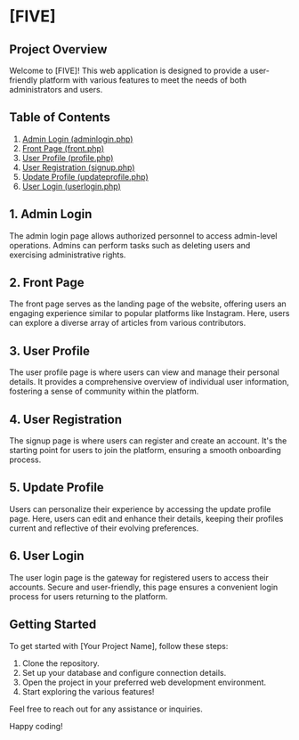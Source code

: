 # [FIVE]

## Project Overview

Welcome to [FIVE]! This web application is designed to provide a user-friendly platform with various features to meet the needs of both administrators and users.

## Table of Contents

1. [Admin Login (adminlogin.php)](#1-admin-login)
2. [Front Page (front.php)](#2-front-page)
3. [User Profile (profile.php)](#3-user-profile)
4. [User Registration (signup.php)](#4-user-registration)
5. [Update Profile (updateprofile.php)](#5-update-profile)
6. [User Login (userlogin.php)](#6-user-login)

## 1. Admin Login

The admin login page allows authorized personnel to access admin-level operations. Admins can perform tasks such as deleting users and exercising administrative rights.

## 2. Front Page

The front page serves as the landing page of the website, offering users an engaging experience similar to popular platforms like Instagram. Here, users can explore a diverse array of articles from various contributors.

## 3. User Profile

The user profile page is where users can view and manage their personal details. It provides a comprehensive overview of individual user information, fostering a sense of community within the platform.

## 4. User Registration

The signup page is where users can register and create an account. It's the starting point for users to join the platform, ensuring a smooth onboarding process.

## 5. Update Profile

Users can personalize their experience by accessing the update profile page. Here, users can edit and enhance their details, keeping their profiles current and reflective of their evolving preferences.

## 6. User Login

The user login page is the gateway for registered users to access their accounts. Secure and user-friendly, this page ensures a convenient login process for users returning to the platform.

## Getting Started

To get started with [Your Project Name], follow these steps:

1. Clone the repository.
2. Set up your database and configure connection details.
3. Open the project in your preferred web development environment.
4. Start exploring the various features!

Feel free to reach out for any assistance or inquiries.

Happy coding!



